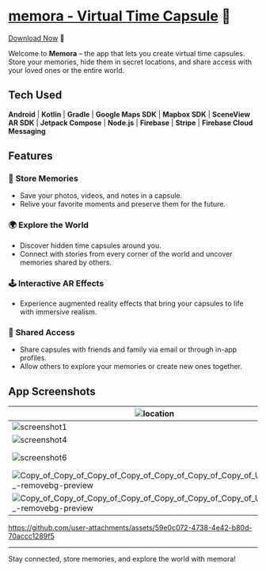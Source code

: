 
# [memora - Virtual Time Capsule](https://memora-website.vercel.app/) 🔗

 [Download Now](https://memora-website.vercel.app/) 🔗


Welcome to **Memora** – the app that lets you create virtual time capsules. Store your memories, hide them in secret locations, and share access with your loved ones or the entire world.

## Tech Used

**Android** | **Kotlin** | **Gradle** | **Google Maps SDK** | **Mapbox SDK** | **SceneView AR SDK** | **Jetpack Compose** | **Node.js** | **Firebase** | **Stripe** | **Firebase Cloud Messaging**

## Features

### 🧳 **Store Memories**
- Save your photos, videos, and notes in a capsule.
- Relive your favorite moments and preserve them for the future.

### 🌍 **Explore the World**
- Discover hidden time capsules around you.
- Connect with stories from every corner of the world and uncover memories shared by others.

### 🕹️ **Interactive AR Effects**
- Experience augmented reality effects that bring your capsules to life with immersive realism.

### 🤝 **Shared Access**
- Share capsules with friends and family via email or through in-app profiles.
- Allow others to explore your memories or create new ones together.

## App Screenshots

| ![location](https://github.com/user-attachments/assets/9c2eba52-697e-4dc3-a62c-274ea2511024) | ![ar](https://github.com/user-attachments/assets/80512b7e-6752-46b8-b16c-4424921d1ba3) | ![screenshot5](https://github.com/user-attachments/assets/f4615e52-273c-4ed2-8451-d5dffed45c59) |
| ----------------------------------------------------- | ----------------------------------------------------- | --------------------------------------------------------- |
| ![screenshot1](https://github.com/user-attachments/assets/f272a0a9-41ba-497e-a349-76d086ede68d) | ![screenshot2](https://github.com/user-attachments/assets/24c9d5f0-8cf4-45ca-b013-d807fc64c4f6) | ![screenshot3](https://github.com/user-attachments/assets/88c84980-279f-4f7e-8668-66e8ea01be42) |
| ![screenshot4](https://github.com/user-attachments/assets/62a76d3f-7109-4c25-8f2c-9918dca5c738) | ![screenshot7](https://github.com/user-attachments/assets/02d4d9b4-90c9-489d-be24-b7c331457e2b) | ![screenshot8](https://github.com/user-attachments/assets/22369f49-4f81-4cea-8617-8d720f62bd23) |
| ![screenshot6](https://github.com/user-attachments/assets/9f184a69-ca5a-4763-9d7e-868810f912d5) | ![Copy_of_Copy_of_Copy_of_Copy_of_Copy_of_Copy_of_Copy_of_Untitled__5_-removebg-preview](https://github.com/user-attachments/assets/8f43ca48-e4eb-4011-899c-a66d39958cfd) | ![Copy_of_Copy_of_Copy_of_Copy_of_Copy_of_Copy_of_Copy_of_Untitled__3_-removebg-preview](https://github.com/user-attachments/assets/3877dca6-c9c4-4693-8927-bd07f6cfd1cf)|
| ![Copy_of_Copy_of_Copy_of_Copy_of_Copy_of_Copy_of_Copy_of_Untitled__2_-removebg-preview](https://github.com/user-attachments/assets/68887cf7-c176-4de0-b69a-0b3fadfd00d9) | ![Copy_of_Copy_of_Copy_of_Copy_of_Copy_of_Copy_of_Copy_of_Untitled__1_-removebg-preview](https://github.com/user-attachments/assets/c031ea55-8d91-4dd5-91d1-88f9a1cbd4fb) | ![Copy_of_Copy_of_Copy_of_Copy_of_Copy_of_Copy_of_Copy_of_Untitled-removebg-preview](https://github.com/user-attachments/assets/3792b4a5-927f-45ac-b76b-2ef3c3f3179b) |
| ![Copy_of_Copy_of_Copy_of_Copy_of_Copy_of_Copy_of_Copy_of_Untitled__4_-removebg-preview](https://github.com/user-attachments/assets/762cfdd4-938a-4407-a3a9-2e03ace1eedf) |  




https://github.com/user-attachments/assets/59e0c072-4738-4e42-b80d-70accc1289f5




---

Stay connected, store memories, and explore the world with memora!
